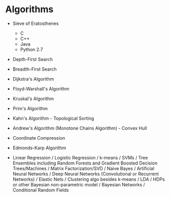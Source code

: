 # Algorithms

- Sieve of Eratosthenes
  - C
  - C++
  - Java
  - Python 2.7
  
- Depth-First Search

- Breadth-First Search

- Dijkstra's Algorithm

- Floyd-Warshall's Algorithm

- Kruskal's Algorithm

- Prim's Algorithm

- Kahn's Algorithm - Topological Sorting

- Andrew's Algorithm (Monotone Chains Algorithm) - Convex Hull

- Coordinate Compression

- Edmonds-Karp Algorithm





- Linear Regression / Logistic Regression / k-means / SVMs / Tree Ensembles including Random Forests and Gradient Boosted Decision Trees/Machines / Matrix Factorization/SVD / Naive Bayes / Artificial Neural Networks / Deep Neural Networks (Convolutional or Recurrent Networks) / Elastic Nets / Clustering algo besides k-means / LDA / HDPs or other Bayesian non-parametric model / Bayesian Networks / Conditional Random Fields
